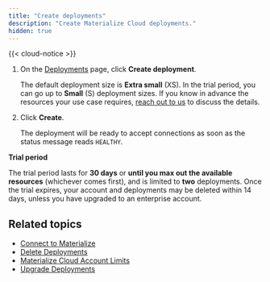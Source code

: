 ```yaml
---
title: "Create deployments"
description: "Create Materialize Cloud deployments."
hidden: true
---
```


{{< cloud-notice >}}

1. On the [Deployments](https://cloud.materialize.com/deployments) page, click **Create deployment**.

    The default deployment size is **Extra small** (XS). In the trial period, you can go up to **Small** (S) deployment sizes. If you know in advance the resources your use case requires, [reach out to us](../support) to discuss the details.

1. Click **Create**.

    The deployment will be ready to accept connections as soon as the status message reads `HEALTHY`.

**Trial period**

The trial period lasts for **30 days** or **until you max out the available resources** (whichever comes first), and is limited to **two** deployments. Once the trial expires, your account and deployments may be deleted within 14 days, unless you have upgraded to an enterprise account.

## Related topics

* [Connect to Materialize](../connect-to-cloud)
* [Delete Deployments](../destroy-deployments)
* [Materialize Cloud Account Limits](../account-limits)
* [Upgrade Deployments](../upgrade-deployments)
